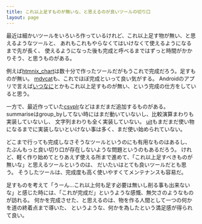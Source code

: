 ```yaml
---
title: これ以上足すものが無いな、と思えるのが良いツールの切り口
layout: page
---
```

最近は細かいツールをいろいろ作っているけれど、これ以上足す物が無い、と思えるようなツールと、
あれもこれもやらなくてはいけなくて使えるようになるまで先が長く、
使えるようになった後も完成と呼べるまではずっと時間がかかりそう、と思うものがある。

例えば[htmnix_chart](https://karino2.github.io/RandomThoughts/htmnix_chart)は数十分で作ったツールだがもうこれで完成だろう。足すものが無い。
[mdvcat](https://karino2.github.io/RandomThoughts/mdvcat)も、これでほぼ完成といって良い気がする。
Androidのアプリで言えば[いつなに](https://karino2.github.io/RandomThoughts/いつなに)とかもこれ以上足すものが無い、という完成の仕方をしていると思う。

一方で、最近作っていた[csvplr](https://karino2.github.io/RandomThoughts/csvplr)などはまだまだ追加するものがある。
summariseはgroup_byしてない時にはまだ動いていないし、比較演算まわりも実装していないし、
文字列まわりも全く実装していない。
[uit](https://karino2.github.io/RandomThoughts/uit)もまだまだ使い物になるまでに実装しないといけない事は多く、まだ使い始められていない。

どこまで行っても完成しなさそうなツールというのにも有用なものはあるし、
たぶんもっと良い切り口が存在しないような問題というのもあるだろう。
けれど、軽く作り始めてとりあえず使える所まで進めて、「これ以上足すべきものが無いな」と思えるツールというのは、
だいたいはとても良いツールだとも思う。
そうしたツールは、完成度も高く使いやすくてメンテナンスも容易だ。

足すものを考えて「うーん…これ以上何も足す必要は無いし削る事も出来ないな」と感じた時には、「これが完成だ」というような感慨、無欠さのようなものが訪れる。
何かを完成させた、と思えるのは、物を作る人間として一つの何かを道の終着点まで導いた、
というような、何かを為したという満足感が得られて良い。